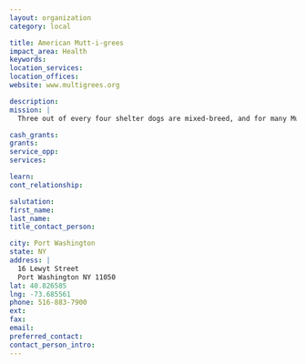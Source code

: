 ```yaml
---
layout: organization
category: local

title: American Mutt-i-grees
impact_area: Health
keywords: 
location_services: 
location_offices: 
website: www.multigrees.org

description: 
mission: |
  Three out of every four shelter dogs are mixed-breed, and for many Mutt-i-grees, their lives end before they begin: No hope, no help, no voice. The American Mutt-i-grees Club was established to help join together mixed-breed dog owners - a group over 25 million strong - to incite change, and help these extraordinary dogs receive the hope, help, voice and loving homes they all deserve.

cash_grants: 
grants: 
service_opp: 
services: 

learn: 
cont_relationship: 

salutation: 
first_name: 
last_name: 
title_contact_person: 

city: Port Washington
state: NY
address: |
  16 Lewyt Street  
  Port Washington NY 11050
lat: 40.826585
lng: -73.685561
phone: 516-883-7900
ext: 
fax: 
email: 
preferred_contact: 
contact_person_intro: 
---
```

